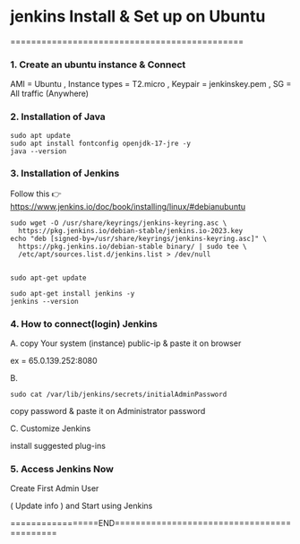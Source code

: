 # jenkins Install & Set up on Ubuntu
=============================================

### 1. Create an ubuntu instance & Connect

AMI = Ubuntu , Instance types = T2.micro , Keypair = jenkinskey.pem , SG = All traffic (Anywhere)


### 2. Installation of Java

```
sudo apt update
sudo apt install fontconfig openjdk-17-jre -y
java --version
```


### 3. Installation of Jenkins

Follow this 👉 https://www.jenkins.io/doc/book/installing/linux/#debianubuntu

```
sudo wget -O /usr/share/keyrings/jenkins-keyring.asc \
  https://pkg.jenkins.io/debian-stable/jenkins.io-2023.key
echo "deb [signed-by=/usr/share/keyrings/jenkins-keyring.asc]" \
  https://pkg.jenkins.io/debian-stable binary/ | sudo tee \
  /etc/apt/sources.list.d/jenkins.list > /dev/null


sudo apt-get update

sudo apt-get install jenkins -y
jenkins --version
```


### 4. How to connect(login) Jenkins

A. copy Your system (instance) public-ip & paste it on browser

ex = 65.0.139.252:8080

B. 

```
sudo cat /var/lib/jenkins/secrets/initialAdminPassword
```

copy password & paste it on Administrator password

C. Customize Jenkins

install suggested plug-ins


### 5. Access Jenkins Now

Create First Admin User 

( Update info ) and Start using Jenkins

=================END===========================================
